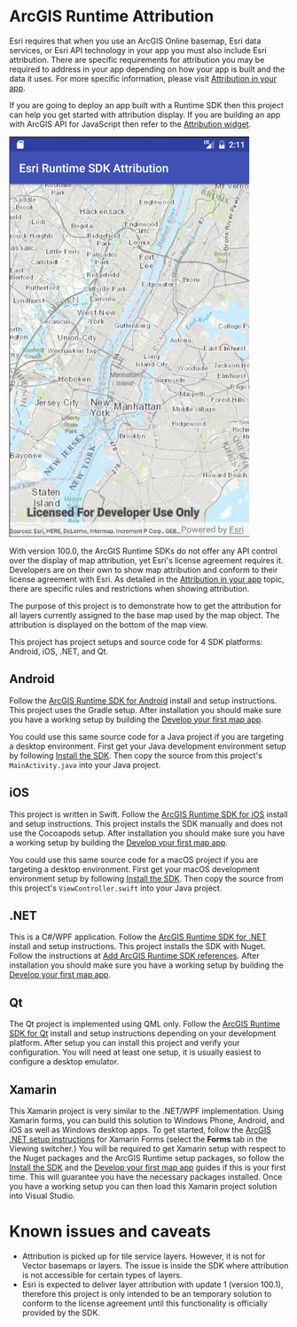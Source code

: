 # ArcGIS Runtime Attribution

Esri requires that when you use an ArcGIS Online basemap, Esri data services, or Esri API technology in your app you must also include Esri attribution. There are specific requirements for attribution you may be required to address in your app depending on how your app is built and the data it uses. For more specific information, please visit [Attribution in your app](https://developers.arcgis.com/terms/attribution/).

If you are going to deploy an app built with a Runtime SDK then this project can help you get started with attribution display. If you are building an app with ArcGIS API for JavaScript then refer to the [Attribution widget](https://developers.arcgis.com/javascript/latest/api-reference/esri-widgets-Attribution.html).

![iOS](./assets/attribution-android.png)

With version 100.0, the ArcGIS Runtime SDKs do not offer any API control over the display of map attribution, yet Esri's license agreement requires it. Developers are on their own to show map attribution and conform to their license agreement with Esri. As detailed in the [Attribution in your app](https://developers.arcgis.com/terms/attribution/) topic, there are specific rules and restrictions when showing attribution.

The purpose of this project is to demonstrate how to get the attribution for all layers currently assigned to the base map used by the map object. The attribution is displayed on the bottom of the map view.

This project has project setups and source code for 4 SDK platforms: Android, iOS, .NET, and Qt.

## Android

Follow the [ArcGIS Runtime SDK for Android](https://developers.arcgis.com/android/latest/guide/install-and-set-up.htm) install and setup instructions. This project uses the Gradle setup. After installation you should make sure you have a working setup by building the [Develop your first map app](https://developers.arcgis.com/android/latest/guide/develop-your-first-map-app.htm).

You could use this same source code for a Java project if you are targeting a desktop environment. First get your Java development environment setup by following [Install the SDK](https://developers.arcgis.com/java/latest/guide/install-the-sdk.htm). Then copy the source from this project's `MainActivity.java` into your Java project.

## iOS

This project is written in Swift. Follow the [ArcGIS Runtime SDK for iOS](https://developers.arcgis.com/ios/latest/swift/guide/install.htm) install and setup instructions. This project installs the SDK manually and does not use the Cocoapods setup. After installation you should make sure you have a working setup by building the [Develop your first map app](https://developers.arcgis.com/ios/latest/swift/guide/develop-your-first-map-app.htm).

You could use this same source code for a macOS project if you are targeting a desktop environment. First get your macOS development environment setup by following [Install the SDK](https://developers.arcgis.com/macos/latest/swift/guide/install-and-setup.htm). Then copy the source from this project's `ViewController.swift` into your Java project.

## .NET

This is a C#/WPF application. Follow the [ArcGIS Runtime SDK for .NET](https://developers.arcgis.com/net/latest/wpf/guide/install-the-sdk.htm) install and setup instructions. This project installs the SDK with Nuget. Follow the instructions at [Add ArcGIS Runtime SDK references](https://developers.arcgis.com/net/latest/wpf/guide/add-arcgis-runtime-sdk-references.htm). After installation you should make sure you have a working setup by building the [Develop your first map app](https://developers.arcgis.com/net/latest/wpf/guide/develop-your-first-map-app.htm).

## Qt

The Qt project is implemented using QML only. Follow the [ArcGIS Runtime SDK for Qt](https://developers.arcgis.com/qt/latest/qml/guide/install-and-set-up-on-windows.htm) install and setup instructions depending on your development platform. After setup you can install this project and verify your configuration. You will need at least one setup, it is usually easiest to configure a desktop emulator.

## Xamarin

This Xamarin project is very similar to the .NET/WPF implementation. Using Xamarin forms, you can build this solution to Windows Phone, Android, and iOS as well as Windows desktop apps. To get started, follow the [ArcGIS .NET setup instructions](https://developers.arcgis.com/net/latest/forms/guide/install-the-sdk.htm) for Xamarin Forms (select the **Forms** tab in the Viewing switcher.)
You will be required to get Xamarin setup with respect to the Nuget packages and the ArcGIS Runtime setup packages, so follow the [Install the SDK](https://developers.arcgis.com/net/latest/forms/guide/install-the-sdk.htm) and the [Develop your first map app](https://developers.arcgis.com/net/latest/forms/guide/develop-your-first-map-app.htm) guides if this is your first time. This will guarantee you have the necessary packages installed.
Once you have a working setup you can then load this Xamarin project solution into Visual Studio.

# Known issues and caveats

 * Attribution is picked up for tile service layers. However, it is not for Vector basemaps or layers. The issue is inside the SDK where attribution is not accessible for certain types of layers.
 * Esri is expected to deliver layer attribution with update 1 (version 100.1), therefore this project is only intended to be an temporary solution to conform to the license agreement until this functionality is officially provided by the SDK.
  